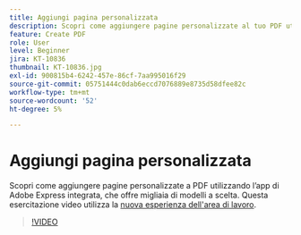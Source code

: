 ```yaml
---
title: Aggiungi pagina personalizzata
description: Scopri come aggiungere pagine personalizzate al tuo PDF utilizzando l’app di Adobe Express integrata
feature: Create PDF
role: User
level: Beginner
jira: KT-10836
thumbnail: KT-10836.jpg
exl-id: 900815b4-6242-457e-86cf-7aa995016f29
source-git-commit: 05751444c0dab6eccd7076889e8735d58dfee82c
workflow-type: tm+mt
source-wordcount: '52'
ht-degree: 5%

---
```


# Aggiungi pagina personalizzata

Scopri come aggiungere pagine personalizzate a PDF utilizzando l’app di Adobe Express integrata, che offre migliaia di modelli a scelta. Questa esercitazione video utilizza la [nuova esperienza dell&#39;area di lavoro](new-workspace.md).

>[!VIDEO](https://video.tv.adobe.com/v/347331?quality=12&learn=on&hidetitle=true)
